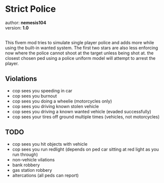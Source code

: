 # Strict Police
author: **nemesis104**<br>
version: **1.0**<br><br>

This fivem mod tries to simulate single player police and
adds more while using the built-in wanted system. The first 
two stars are also less enforcing now where the police cannot
shoot at the target unless being shot at. the closest chosen
ped using a police uniform model will attempt to arrest
the player.

## Violations
* cop sees you speeding in car
* cop sees you burnout
* cop sees you doing a wheelie (motorcycles only)
* cop sees you driving known stolen vehicle
* cop sees you driving a known wanted vehicle (evaded successfully)
* cop sees your tires off ground multiple times (vehicles, not motorcycles)

## TODO
* cop sees you hit objects with vehicle
* cop sees you run redlight (depends on ped car sitting at red light as you run through)
* non-vehicle vilations
* bank robbery
* gas station robbery
* altercations (all peds can report)

